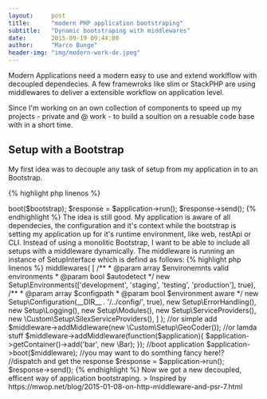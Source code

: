 ```yaml
---
layout:     post
title:      "modern PHP application bootstraping"
subtitle:   "Dynamic bootstraping with middlewares"
date:       2015-09-19 09:44:00
author:     "Marco Bunge"
header-img: "img/modern-work-de.jpeg"
---
```


Modern Applications need a modern easy to use and extend worklflow with decoupled dependecies. A few framewroks like slim or StackPHP are using middlewares to deliver a extensible workflow on application level.

Since I'm working on an own collection of components to speed up my projects - private and @ work - to build a soultion on a resuable code base with in a short time.

## Setup with a Bootstrap

My first idea was to decouple any task of setup from my application in to an Bootstrap.

{% highlight php linenos %}
<?php

$application = new Furnace\Application\Application();
$bootstrap = new Furnace\Application\Bootstrap(__DIR__ . '/../app');

//start booting of my bootstrap
$application->boot($bootstrap);
$response = $application->run();
$response->send();
{% endhighlight %}

The idea is still good. My application is aware of all dependecies, the configuration and it's context while the bootstrap is setting my application up for it's runtime environment, like web, restApi or CLI.

Instead of using a monolitic Bootstrap, I want to be able to include all setups with a middleware dynamically. The middleware is running an instance of SetupInterface which is defind as follows:

{% highlight php linenos %}
<?php

namespace Furnace\Application;

interface MiddlewareInterface
{
    public function execute(ApplicationInterface $application);
}

{% endhighlight %}

A new Bootstrap definition would look like this:

{% highlight php linenos %}
<?php

use Furnace\Application;

$application = new Furnace\Application\Application();
$middleware = new Furnace\Application\MiddlewareCollection();
$middleware->middlewares(
  [
    /**
     * @param array $environemnts valid environments
     * @param bool  $autodetect 
     */
    new Setup\Environments(['development', 'staging', 'testing', 'production'], true),
    
    /**
     * @param array $configpath
     * @param bool  $environment aware 
     */
    new Setup\Configuration(__DIR__ . '/../config/', true),
    new Setup\ErrorHandling(),
    new Setup\Logging(),
    new Setup\Modules(),
    new Setup\ServiceProviders(),
    new \Custom\Setup\SilexServiceProviders(),
  ]
);

//or simple add
$middleware->addMiddleware(new \Custom\Setup\GeoCoder());

//or lamda stuff
$middleware->addMiddleware(function($application){
  $application->getContainer()->add('bar', new \Bar);
});

//boot application
$application->boot($middleware);

//you may want to do somthing fancy here!?

//dispatch and get the response
$response = $application->run();
$response->send();
{% endhighlight %}

Now we got a new decoupled, efficent way of application bootstraping.

> Inspired by https://mwop.net/blog/2015-01-08-on-http-middleware-and-psr-7.html
